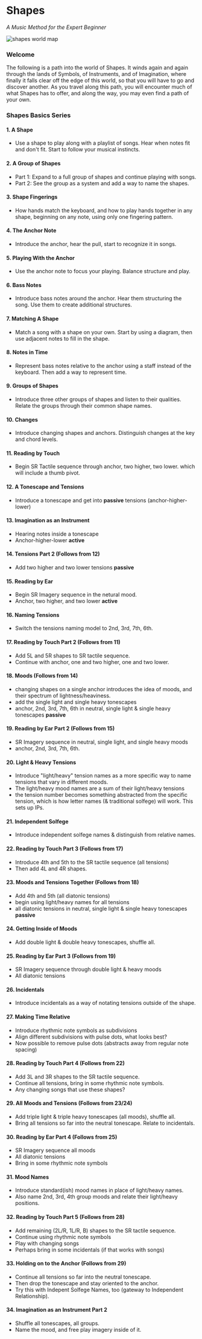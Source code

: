 # Shapes
*A Music Method for the Expert Beginner*

![shapes world map](map/map.png)

### Welcome
The following is a path into the world of Shapes. It winds again and again through the lands of Symbols, of Instruments, and of Imagination, where finally it falls clear off the edge of this world, so that you will have to go and discover another. As you travel along this path, you will encounter much of what Shapes has to offer, and along the way, you may even find a path of your own.

### Shapes Basics Series

#### 1. A Shape  

- Use a shape to play along with a playlist of songs. Hear when notes fit and don't fit. Start to follow your musical instincts.

#### 2. A Group of Shapes

- Part 1: Expand to a full group of shapes and continue playing with songs.
- Part 2: See the group as a system and add a way to name the shapes.

#### 3. Shape Fingerings

- How hands match the keyboard, and how to play hands together in any shape, beginning on any note, using only one fingering pattern.

#### 4. The Anchor Note

- Introduce the anchor, hear the pull, start to recognize it in songs.

#### 5. Playing With the Anchor

- Use the anchor note to focus your playing. Balance structure and play.

#### 6. Bass Notes

- Introduce bass notes around the anchor. Hear them structuring the song. Use them to create additional structures.

#### 7. Matching A Shape

- Match a song with a shape on your own. Start by using a diagram, then use adjacent notes to fill in the shape.

#### 8. Notes in Time

- Represent bass notes relative to the anchor using a staff instead of the keyboard. Then add a way to represent time.

#### 9. Groups of Shapes

- Introduce three other groups of shapes and listen to their qualities. Relate the groups through their common shape names.

#### 10. Changes

- Introduce changing shapes and anchors. Distinguish changes at the key and chord levels.

#### 11. Reading by Touch

- Begin SR Tactile sequence through anchor, two higher, two lower. which will include a thumb pivot.

#### 12. A Tonescape and Tensions

- Introduce a tonescape and get into **passive** tensions (anchor-higher-lower)

#### 13. Imagination as an Instrument

- Hearing notes inside a tonescape
- Anchor-higher-lower **active**

#### 14. Tensions Part 2 (Follows from 12)

- Add two higher and two lower tensions **passive**

#### 15. Reading by Ear

- Begin SR Imagery sequence in the netural mood.
- Anchor, two higher, and two lower **active**

#### 16. Naming Tensions

- Switch the tensions naming model to 2nd, 3rd, 7th, 6th.

#### 17. Reading by Touch Part 2 (Follows from 11)

- Add 5L and 5R shapes to SR tactile sequence.
- Continue with anchor, one and two higher, one and two lower.

#### 18. Moods (Follows from 14)

- changing shapes on a single anchor introduces the idea of moods, and their spectrum of lightness/heaviness.
- add the single light and single heavy tonescapes
- anchor, 2nd, 3rd, 7th, 6th in neutral, single light & single heavy tonescapes **passive**

#### 19. Reading by Ear Part 2 (Follows from 15)

- SR Imagery sequence in neutral, single light, and single heavy moods
- anchor, 2nd, 3rd, 7th, 6th.

#### 20. Light & Heavy Tensions

- Introduce "light/heavy" tension names as a more specific way to name tensions that vary in different moods.
- The light/heavy mood names are a sum of their light/heavy tensions
- the tension number becomes something abstracted from the specific tension, which is how letter names (& traditional solfege) will work. This sets up IPs.

#### 21. Independent Solfege

- Introduce independent solfege names & distinguish from relative names.

#### 22. Reading by Touch Part 3 (Follows from 17)

- Introduce 4th and 5th to the SR tactile sequence (all tensions)
- Then add 4L and 4R shapes.

#### 23. Moods and Tensions Together (Follows from 18)

- Add 4th and 5th (all diatonic tensions)
- begin using light/heavy names for all tensions
- all diatonic tensions in neutral, single light & single heavy tonescapes **passive**

#### 24. Getting Inside of Moods

- Add double light & double heavy tonescapes, shuffle all.

#### 25. Reading by Ear Part 3 (Follows from 19)

- SR Imagery sequence through double light & heavy moods
- All diatonic tensions

#### 26. Incidentals

- Introduce incidentals as a way of notating tensions outside of the shape.

#### 27. Making Time Relative

- Introduce rhythmic note symbols as subdivisions
- Align different subdivisions with pulse dots, what looks best?
- Now possible to remove pulse dots (abstracts away from regular note spacing)

#### 28. Reading by Touch Part 4 (Follows from 22)

- Add 3L and 3R shapes to the SR tactile sequence.
- Continue all tensions, bring in some rhythmic note symbols.
- Any changing songs that use these shapes?

#### 29. All Moods and Tensions (Follows from 23/24)

- Add triple light & triple heavy tonescapes (all moods), shuffle all.
- Bring all tensions so far into the neutral tonescape. Relate to incidentals.

#### 30. Reading by Ear Part 4 (Follows from 25)

- SR Imagery sequence all moods
- All diatonic tensions
- Bring in some rhythmic note symbols

#### 31. Mood Names

- Introduce standard(ish) mood names in place of light/heavy names.
- Also name 2nd, 3rd, 4th group moods and relate their light/heavy positions.

#### 32. Reading by Touch Part 5 (Follows from 28)

- Add remaining (2L/R, 1L/R, B) shapes to the SR tactile sequence.
- Continue using rhythmic note symbols
- Play with changing songs
- Perhaps bring in some incidentals (if that works with songs)

#### 33. Holding on to the Anchor (Follows from 29)

- Continue all tensions so far into the neutral tonescape.
- Then drop the tonescape and stay oriented to the anchor.
- Try this with Indepent Solfege Names, too (gateway to Independent Relationship).

#### 34. Imagination as an Instrument Part 2

- Shuffle all tonescapes, all groups.
- Name the mood, and free play imagery inside of it.
